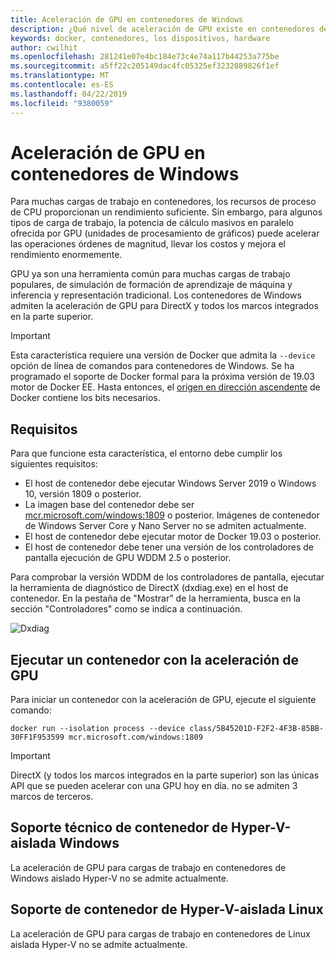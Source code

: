 ```yaml
---
title: Aceleración de GPU en contenedores de Windows
description: ¿Qué nivel de aceleración de GPU existe en contenedores de Windows
keywords: docker, contenedores, los dispositivos, hardware
author: cwilhit
ms.openlocfilehash: 281241e07e4bc184e73c4e74a117b44253a775be
ms.sourcegitcommit: a5ff22c205149dac4fc05325ef3232089826f1ef
ms.translationtype: MT
ms.contentlocale: es-ES
ms.lasthandoff: 04/22/2019
ms.locfileid: "9380059"
---
```

# <a name="gpu-acceleration-in-windows-containers"></a>Aceleración de GPU en contenedores de Windows

Para muchas cargas de trabajo en contenedores, los recursos de proceso de CPU proporcionan un rendimiento suficiente. Sin embargo, para algunos tipos de carga de trabajo, la potencia de cálculo masivos en paralelo ofrecida por GPU (unidades de procesamiento de gráficos) puede acelerar las operaciones órdenes de magnitud, llevar los costos y mejora el rendimiento enormemente.

GPU ya son una herramienta común para muchas cargas de trabajo populares, de simulación de formación de aprendizaje de máquina y inferencia y representación tradicional. Los contenedores de Windows admiten la aceleración de GPU para DirectX y todos los marcos integrados en la parte superior.

> [!IMPORTANT]
> Esta característica requiere una versión de Docker que admita la `--device` opción de línea de comandos para contenedores de Windows. Se ha programado el soporte de Docker formal para la próxima versión de 19.03 motor de Docker EE. Hasta entonces, el [origen en dirección ascendente](https://master.dockerproject.org/) de Docker contiene los bits necesarios.

## <a name="requirements"></a>Requisitos

Para que funcione esta característica, el entorno debe cumplir los siguientes requisitos:

- El host de contenedor debe ejecutar Windows Server 2019 o Windows 10, versión 1809 o posterior.
- La imagen base del contenedor debe ser [mcr.microsoft.com/windows:1809](https://hub.docker.com/_/microsoft-windowsfamily-windows) o posterior. Imágenes de contenedor de Windows Server Core y Nano Server no se admiten actualmente.
- El host de contenedor debe ejecutar motor de Docker 19.03 o posterior.
- El host de contenedor debe tener una versión de los controladores de pantalla ejecución de GPU WDDM 2.5 o posterior.

Para comprobar la versión WDDM de los controladores de pantalla, ejecutar la herramienta de diagnóstico de DirectX (dxdiag.exe) en el host de contenedor. En la pestaña de "Mostrar" de la herramienta, busca en la sección "Controladores" como se indica a continuación.

![Dxdiag](media/dxdiag.png)

## <a name="run-a-container-with-gpu-acceleration"></a>Ejecutar un contenedor con la aceleración de GPU

Para iniciar un contenedor con la aceleración de GPU, ejecute el siguiente comando:

```shell
docker run --isolation process --device class/5B45201D-F2F2-4F3B-85BB-30FF1F953599 mcr.microsoft.com/windows:1809
```

> [!IMPORTANT]
> DirectX (y todos los marcos integrados en la parte superior) son las únicas API que se pueden acelerar con una GPU hoy en día. no se admiten 3 marcos de terceros.

## <a name="hyper-v-isolated-windows-container-support"></a>Soporte técnico de contenedor de Hyper-V-aislada Windows

La aceleración de GPU para cargas de trabajo en contenedores de Windows aislado Hyper-V no se admite actualmente.

## <a name="hyper-v-isolated-linux-container-support"></a>Soporte de contenedor de Hyper-V-aislada Linux

La aceleración de GPU para cargas de trabajo en contenedores de Linux aislada Hyper-V no se admite actualmente.
